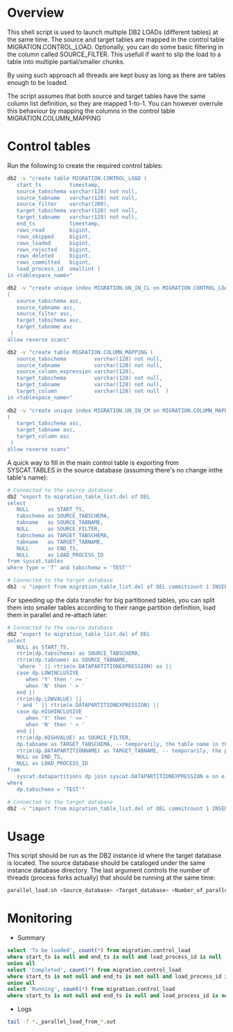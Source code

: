 # Overview
This shell script is used to launch multiple DB2 LOADs (different tables) at the same time. The source and target tables are mapped in the control table MIGRATION.CONTROL_LOAD. Optionally, you can do some basic filtering in the column called SOURCE_FILTER. This usefull if want to slip the load to a table into multiple partial/smaller chunks.

By using such approach all threads are kept busy as long as there are tables enough to be loaded.

The script assumes that both source and target tables have the same column list definition, so they are mapped 1-to-1. You can however overrule this behaviour by mapping the columns in the control table MIGRATION.COLUMN_MAPPING

# Control tables
Run the following to create the required control tables:
```bash
db2 -v "create table MIGRATION.CONTROL_LOAD (
   start_ts         timestamp,
   source_tabschema varchar(128) not null,
   source_tabname   varchar(128) not null,
   source_filter    varchar(200),
   target_tabschema varchar(128) not null,
   target_tabname   varchar(128) not null,
   end_ts           timestamp, 
   rows_read        bigint, 
   rows_skipped     bigint, 
   rows_loaded      bigint, 
   rows_rejected    bigint, 
   rows_deleted     bigint, 
   rows_committed   bigint, 
   load_process_id  smallint )
in <tablespace_name>"  

db2 -v "create unique index MIGRATION.UN_IN_CL on MIGRATION.CONTROL_LOAD
(
   source_tabschema asc,
   source_tabname asc,
   source_filter asc,
   target_tabschema asc,
   target_tabname asc
 )
allow reverse scans" 

db2 -v "create table MIGRATION.COLUMN_MAPPING (
   source_tabschema         varchar(128) not null,
   source_tabname           varchar(128) not null,
   source_column_expression varchar(128),
   target_tabschema         varchar(128) not null,
   target_tabname           varchar(128) not null,
   target_column            varchar(128) not null  )
in <tablespace_name>" 
 
db2 -v "create unique index MIGRATION.UN_IN_CM on MIGRATION.COLUMN_MAPPING
(
   target_tabschema asc,
   target_tabname asc,
   target_column asc
 )
allow reverse scans" 
```
A quick way to fill in the main control table is exporting from SYSCAT.TABLES in the source database (assuming there's no change inthe table's name):
```bash
# Connected to the source database
db2 "export to migration_table_list.del of DEL
select 
   NULL      as START_TS, 
   tabschema as SOURCE_TABSCHEMA, 
   tabname   as SOURCE_TABNAME, 
   NULL      as SOURCE_FILTER, 
   tabschema as TARGET_TABSCHEMA, 
   tabname   as TARGET_TABNAME, 
   NULL      as END_TS, 
   NULL      as LOAD_PROCESS_ID
from syscat.tables
where type = 'T' and tabschema = 'TEST'"

# Connected to the target database 
db2 -v "import from migration_table_list.del of DEL commitcount 1 INSERT into MIGRATION.CONTROL_LOAD" 
```

For speeding up the data transfer for big partitioned tables, you can split them into smaller tables according to their range partition definition, load them in parallel and re-attach later:
```bash
# Connected to the source database
db2 "export to migration_table_list.del of DEL
select
   NULL as START_TS,
   rtrim(dp.tabschema) as SOURCE_TABSCHEMA,  
   rtrim(dp.tabname) as SOURCE_TABNAME,  
   'where ' || rtrim(e.DATAPARTITIONEXPRESSION) as || 
   case dp.LOWINCLUSIVE
      when 'Y' then ' >= '
      when 'N' then ' > '
   end ||
   rtrim(dp.LOWVALUE) ||
   ' and ' || rtrim(e.DATAPARTITIONEXPRESSION) ||
   case dp.HIGHINCLUSIVE
      when 'Y' then ' <= '
      when 'N' then ' < '
   end ||
   rtrim(dp.HIGHVALUE) as SOURCE_FILTER,
   dp.tabname as TARGET_TABSCHEMA, -- temporarily, the table name in the source is used as table schema in the target
   rtrim(dp.DATAPARTITIONNAME) as TARGET_TABNAME, -- temporarily, the partition name in the source is used as table name in the target
   NULL as END_TS,
   NULL as LOAD_PROCESS_ID
from
   syscat.datapartitions dp join syscat.DATAPARTITIONEXPRESSION e on e.tabschema = dp.tabschema and e.tabname = dp.tabname
where
   dp.tabschema = 'TEST'"

# Connected to the target database 
db2 -v "import from migration_table_list.del of DEL commitcount 1 INSERT into MIGRATION.CONTROL_LOAD" 
```

# Usage
This script should be run as the DB2 instance id where the target database is located. The source database should be cataloged under the same instance database directory. The last argument controls the number of threads (process forks actually) that should be running at the same time:
```bash
parallel_load.sh <Source_database> <Target_database> <Number_of_parallel_loads>
``` 

# Monitoring

* Summary
```sql
select 'To be loaded', count(*) from migration.control_load 
where start_ts is null and end_ts is null and load_process_id is null
union all
select 'Completed', count(*) from migration.control_load 
where start_ts is not null and end_ts is not null and load_process_id is not null
union all
select 'Running', count(*) from migration.control_load 
where start_ts is not null and end_ts is null and load_process_id is not null
```
* Logs
```bash
tail -f *._parallel_load_from_*.out
```

